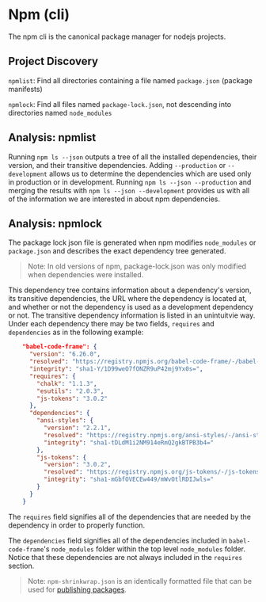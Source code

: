 # Npm (cli)

The npm cli is the canonical package manager for nodejs projects.

## Project Discovery

`npmlist`: Find all directories containing a file named `package.json` (package manifests)

`npmlock`: Find all files named `package-lock.json`, not descending into
directories named `node_modules`

## Analysis: npmlist

Running `npm ls --json` outputs a tree of all the installed dependencies, their
version, and their transitive dependencies. Adding `--production` or
`--development` allows us to determine the dependencies which are used only in
production or in development. Running `npm ls --json --production` and merging
the results with `npm ls --json --development` provides us with all of the
information we are interested in about npm dependencies.

## Analysis: npmlock

The package lock json file is generated when npm modifies `node_modules` or
`package.json` and describes the exact dependency tree generated.

> Note: In old versions of npm, package-lock.json was only modified when dependencies were installed.

This dependency tree contains information about a dependency's version, its transitive dependencies, the URL where the dependency is located at, and whether or not the dependency is used as a development dependency or not. The transitive dependency information is listed in an unintuitvie way. Under each dependency there may be two fields, `requires` and `dependencies` as in the following example:

```json
    "babel-code-frame": {
      "version": "6.26.0",
      "resolved": "https://registry.npmjs.org/babel-code-frame/-/babel-code-frame-6.26.0.tgz",
      "integrity": "sha1-Y/1D99weO7fONZR9uP42mj9Yx0s=",
      "requires": {
        "chalk": "1.1.3",
        "esutils": "2.0.3",
        "js-tokens": "3.0.2"
      },
      "dependencies": {
        "ansi-styles": {
          "version": "2.2.1",
          "resolved": "https://registry.npmjs.org/ansi-styles/-/ansi-styles-2.2.1.tgz",
          "integrity": "sha1-tDLdM1i2NM914eRmQ2gkBTPB3b4="
        },
        "js-tokens": {
          "version": "3.0.2",
          "resolved": "https://registry.npmjs.org/js-tokens/-/js-tokens-3.0.2.tgz",
          "integrity": "sha1-mGbfOVECEw449/mWvOtlRDIJwls="
        }
      }
    }
```

The `requires` field signifies all of the dependencies that are needed by the dependency in order to properly function.

The `dependencies` field signifies all of the dependencies included in `babel-code-frame`'s `node_modules` folder within the top level `node_modules` folder. Notice that these dependencies are not always included in the `requires` section.

> Note: `npm-shrinkwrap.json` is an identically formatted file that can be used for [publishing packages](https://docs.npmjs.com/cli/shrinkwrap).

